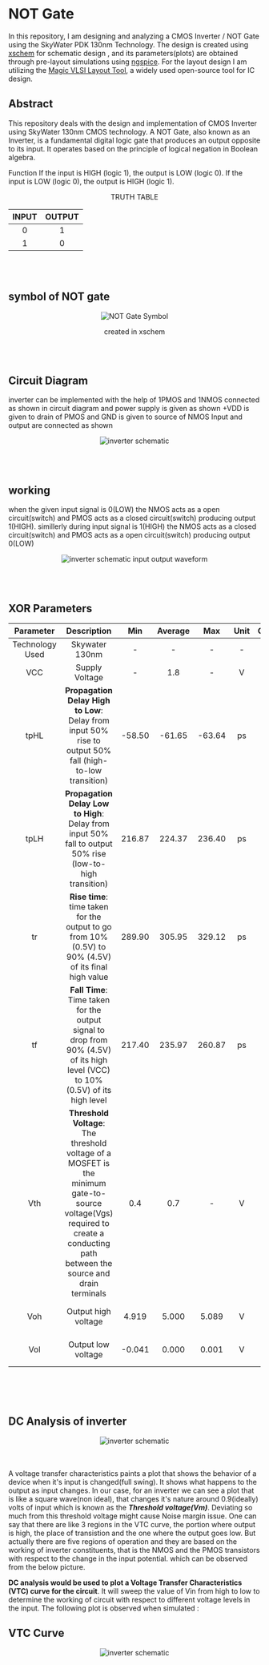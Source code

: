 # NOT Gate

In this repository, I am designing and analyzing a CMOS Inverter / NOT Gate using the SkyWater PDK 130nm Technology. 
The design is created using <a href="https://xschem.sourceforge.io/stefan/index.html" target="_blank">xschem</a> for schematic design , and its parameters(plots) are obtained through pre-layout simulations using <a href="https://ngspice.sourceforge.io/" target="_blank">ngspice</a>.
For the layout design I am utilizing the 
<a href="http://opencircuitdesign.com/magic/" target="_blank">Magic VLSI Layout Tool</a>, 
a widely used open-source tool for IC design.


## Abstract 

This repository deals with the design and implementation of CMOS Inverter using SkyWater 130nm CMOS technology.
A NOT Gate, also known as an Inverter, is a fundamental digital logic gate that produces an output opposite to its input. It operates based on the principle of logical negation in Boolean algebra.

Function
If the input is HIGH (logic 1), the output is LOW (logic 0).
If the input is LOW (logic 0), the output is HIGH (logic 1).
<div align="center">
TRUTH TABLE
  
| INPUT | OUTPUT |
|:--:|:--:|
|0|1|
|1|0|
  
</div>
<br> <br>

## symbol of NOT gate

<div align="center">
    <img src="images/symbol.png" alt="NOT Gate Symbol" width="">
  
   created in xschem 
   
</div>

<br> <br> 

## Circuit Diagram 
inverter can be implemented with the help of 1PMOS and 1NMOS connected as shown in circuit diagram and power supply is given as shown +VDD is given to drain of PMOS and GND is given to source of NMOS Input and output are connected as shown 
<div align="center">
    <img src="images/schematicnot.png" alt="inverter schematic" width="">
  
</div>

<br> <br> 

## working

when the given input signal is 0(LOW) the NMOS acts as a open circuit(switch) and PMOS acts as a closed circuit(switch) producing output 1(HIGH). simillerly during input signal is 1(HIGH) the NMOS acts as a closed circuit(switch) and PMOS acts as a open circuit(switch) producing output 0(LOW)

<div align="center">
    <img src="images/wave.png" alt="inverter schematic" width="">
  input output waveform
</div>

<br> <br> 
## XOR Parameters 

|Parameter | Description |	Min |	Average |	Max |	Unit |	Condition |
|:--------:|:------------:|:----:|:---:|:-----:|:----:|:---------:|
| Technology Used | Skywater 130nm | - |  -   |  -  | - | - |
| VCC | Supply Voltage | - | 1.8 | - | V | T=-40C to 125C |
| tpHL | **Propagation Delay High to Low**: Delay from input 50% rise to output 50% fall (high-to-low transition) | -58.50| -61.65 | -63.64 | ps | T=-40C to 125C |
| tpLH | **Propagation Delay Low to High**: Delay from input 50% fall to output 50% rise (low-to-high transition) | 216.87 | 224.37 | 236.40 | ps | T=-40C to 125C |
| tr | **Rise time**: time taken for the output to go from 10% (0.5V) to 90% (4.5V) of its final high value | 289.90 | 305.95 | 329.12 | ps | T=-40C to 125C |
| tf | **Fall Time**: Time taken for the output signal to drop from 90% (4.5V) of its high level (VCC) to 10% (0.5V) of its high level| 217.40 | 235.97 | 260.87 | ps | T=-40C to 125C |
| Vth | **Threshold Voltage**: The threshold voltage of a MOSFET is the minimum gate-to-source voltage(Vgs) required to create a conducting path between the source and drain terminals | 0.4 | 0.7 | - | V | T=-40C to 125C |
| Voh | Output high voltage | 4.919 | 5.000 | 5.089 | V | A != B at T=-40C to 125C |
| Vol | Output low voltage | -0.041 | 0.000 | 0.001 | V | A = B at T=-40C to 125C |

<br> <br>
<br>
##  DC Analysis of inverter

<div align="center">
    <img src="images/DC analysis.png" alt="inverter schematic" width="">
  
</div>

<br> <br> 
A voltage transfer characteristics paints a plot that shows the behavior of a device when it's input is changed(full swing). It shows what happens to the output as input changes. In our case, for an inverter we can see a plot that is like a square wave(non ideal), that changes it's nature around 0.9(ideally) volts of input which is known as the ***Threshold voltage(Vm)***. Deviating so much from this threshold voltage might cause Noise margin issue. One can say that there are like 3 regions in the VTC curve, the portion where output is high, the place of transistion and the one where the output goes low. But actually there are five regions of operation and they are based on the working of inverter constituents, that is the NMOS and the PMOS transistors with respect to the change in the input potential. which can be observed from the below picture.



**DC analysis would be used to plot a Voltage Transfer Characteristics (VTC) curve for the circuit**. It will sweep the value of Vin from high to low to determine the working of circuit with respect to different voltage levels in the input. The following plot is observed when simulated :


##  VTC Curve

<div align="center">
    <img src="images/DC analysis.png" alt="inverter schematic" width="">
  
</div>



